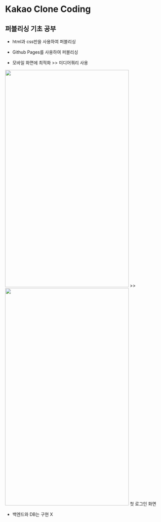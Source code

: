 # Kakao Clone Coding
## 퍼블리싱 기초 공부

- html과 css만을 사용하여 퍼블리싱
- Github Pages를 사용하여 퍼블리싱

- 모바일 화면에 최적화 >> 미디어쿼리 사용

<img src="https://user-images.githubusercontent.com/64464478/104972645-b1f01580-5a35-11eb-910b-f0f54bfca2c9.png"  width="400" height="700"> >> <img src="https://user-images.githubusercontent.com/64464478/104972697-d5b35b80-5a35-11eb-9dda-2af6c49634d3.png"  width="400" height="700">
첫 로그인 화면

- 백엔드와 DB는 구현 X
